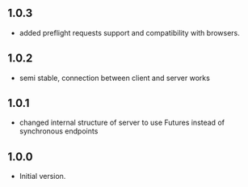 ## 1.0.3
- added preflight requests support and compatibility with browsers.

## 1.0.2
- semi stable, connection between client and server works

## 1.0.1
- changed internal structure of server to use Futures instead of synchronous endpoints

## 1.0.0

- Initial version.
